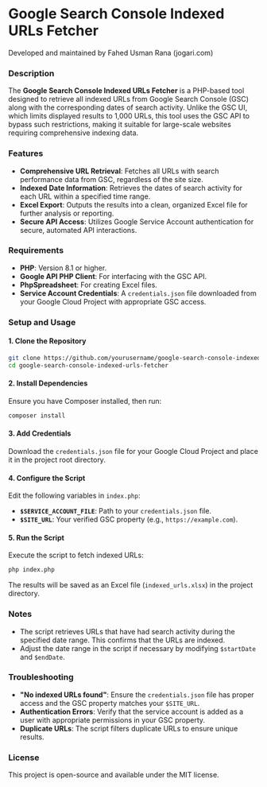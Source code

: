 # Google Search Console Indexed URLs Fetcher

Developed and maintained by Fahed Usman Rana (jogari.com)

### Description
The **Google Search Console Indexed URLs Fetcher** is a PHP-based tool designed to retrieve all indexed URLs from Google Search Console (GSC) along with the corresponding dates of search activity. Unlike the GSC UI, which limits displayed results to 1,000 URLs, this tool uses the GSC API to bypass such restrictions, making it suitable for large-scale websites requiring comprehensive indexing data.

### Features
- **Comprehensive URL Retrieval**: Fetches all URLs with search performance data from GSC, regardless of the site size.
- **Indexed Date Information**: Retrieves the dates of search activity for each URL within a specified time range.
- **Excel Export**: Outputs the results into a clean, organized Excel file for further analysis or reporting.
- **Secure API Access**: Utilizes Google Service Account authentication for secure, automated API interactions.

### Requirements
- **PHP**: Version 8.1 or higher.
- **Google API PHP Client**: For interfacing with the GSC API.
- **PhpSpreadsheet**: For creating Excel files.
- **Service Account Credentials**: A `credentials.json` file downloaded from your Google Cloud Project with appropriate GSC access.

### Setup and Usage

#### 1. Clone the Repository
```bash
git clone https://github.com/yourusername/google-search-console-indexed-urls-fetcher.git
cd google-search-console-indexed-urls-fetcher
```

#### 2. Install Dependencies
Ensure you have Composer installed, then run:
```bash
composer install
```

#### 3. Add Credentials
Download the `credentials.json` file for your Google Cloud Project and place it in the project root directory.

#### 4. Configure the Script
Edit the following variables in `index.php`:
- **`$SERVICE_ACCOUNT_FILE`**: Path to your `credentials.json` file.
- **`$SITE_URL`**: Your verified GSC property (e.g., `https://example.com`).

#### 5. Run the Script
Execute the script to fetch indexed URLs:
```bash
php index.php
```
The results will be saved as an Excel file (`indexed_urls.xlsx`) in the project directory.

### Notes
- The script retrieves URLs that have had search activity during the specified date range. This confirms that the URLs are indexed.
- Adjust the date range in the script if necessary by modifying `$startDate` and `$endDate`.

### Troubleshooting
- **"No indexed URLs found"**: Ensure the `credentials.json` file has proper access and the GSC property matches your `$SITE_URL`.
- **Authentication Errors**: Verify that the service account is added as a user with appropriate permissions in your GSC property.
- **Duplicate URLs**: The script filters duplicate URLs to ensure unique results.

### License
This project is open-source and available under the MIT license.

